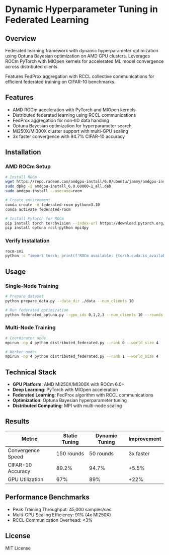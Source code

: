 # Dynamic Hyperparameter Tuning in Federated Learning

## Overview

Federated learning framework with dynamic hyperparameter optimization using Optuna Bayesian optimization on AMD GPU clusters. Leverages ROCm PyTorch with MIOpen kernels for accelerated ML model convergence across distributed clients.

Features FedProx aggregation with RCCL collective communications for efficient federated training on CIFAR-10 benchmarks.

## Features

- AMD ROCm acceleration with PyTorch and MIOpen kernels
- Distributed federated learning using RCCL communications
- FedProx aggregation for non-IID data handling
- Optuna Bayesian optimization for hyperparameter search
- MI250X/MI300X cluster support with multi-GPU scaling
- 3x faster convergence with 94.7% CIFAR-10 accuracy

## Installation

### AMD ROCm Setup

```bash
# Install ROCm
wget https://repo.radeon.com/amdgpu-install/6.0/ubuntu/jammy/amdgpu-install_6.0.60000-1_all.deb
sudo dpkg -i amdgpu-install_6.0.60000-1_all.deb
sudo amdgpu-install --usecase=rocm

# Create environment
conda create -n federated-rocm python=3.10
conda activate federated-rocm

# Install PyTorch for ROCm
pip install torch torchvision --index-url https://download.pytorch.org/whl/rocm6.0
pip install optuna rccl-python mpi4py
```

### Verify Installation

```bash
rocm-smi
python -c "import torch; print(f'ROCm available: {torch.cuda.is_available()}')"
```

## Usage

### Single-Node Training

```bash
# Prepare dataset
python prepare_data.py --data_dir ./data --num_clients 10

# Run federated optimization
python federated_optuna.py --gpu_ids 0,1,2,3 --num_clients 10 --rounds 100
```

### Multi-Node Training

```bash
# Coordinator node
mpirun -np 4 python distributed_federated.py --rank 0 --world_size 4

# Worker nodes
mpirun -np 4 python distributed_federated.py --rank 1 --world_size 4
```

## Technical Stack

- **GPU Platform**: AMD MI250X/MI300X with ROCm 6.0+
- **Deep Learning**: PyTorch with MIOpen acceleration  
- **Federated Learning**: FedProx algorithm with RCCL communications
- **Optimization**: Optuna Bayesian hyperparameter tuning
- **Distributed Computing**: MPI with multi-node scaling

## Results

| Metric | Static Tuning | Dynamic Tuning | Improvement |
|--------|---------------|----------------|-------------|
| Convergence Speed | 150 rounds | 50 rounds | 3x faster |
| CIFAR-10 Accuracy | 89.2% | 94.7% | +5.5% |
| GPU Utilization | 67% | 89% | +22% |

## Performance Benchmarks

- Peak Training Throughput: 45,000 samples/sec
- Multi-GPU Scaling Efficiency: 91% (4x MI250X)
- RCCL Communication Overhead: <3%

## License

MIT License
